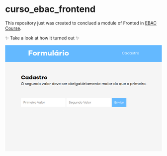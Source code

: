 # curso_ebac_frontend

This repository just was created to conclued a module of Fronted in [EBAC Course](https://ebaconline.com.br/front-end-profession).

✨ Take a look at how it turned out ✨

![Workspace](./workspace.png)
